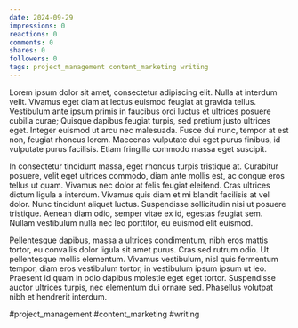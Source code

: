 ```yaml
---
date: 2024-09-29
impressions: 0
reactions: 0
comments: 0
shares: 0
followers: 0
tags: project_management content_marketing writing
---
```


Lorem ipsum dolor sit amet, consectetur adipiscing elit. Nulla at interdum velit. Vivamus eget diam at lectus euismod feugiat at gravida tellus. Vestibulum ante ipsum primis in faucibus orci luctus et ultrices posuere cubilia curae; Quisque dapibus feugiat turpis, sed pretium justo ultrices eget. Integer euismod ut arcu nec malesuada. Fusce dui nunc, tempor at est non, feugiat rhoncus lorem. Maecenas vulputate dui eget purus finibus, id vulputate purus facilisis. Etiam fringilla commodo massa eget suscipit.

In consectetur tincidunt massa, eget rhoncus turpis tristique at. Curabitur posuere, velit eget ultrices commodo, diam ante mollis est, ac congue eros tellus ut quam. Vivamus nec dolor at felis feugiat eleifend. Cras ultrices dictum ligula a interdum. Vivamus quis diam et mi blandit facilisis at vel dolor. Nunc tincidunt aliquet luctus. Suspendisse sollicitudin nisi ut posuere tristique. Aenean diam odio, semper vitae ex id, egestas feugiat sem. Nullam vestibulum nulla nec leo porttitor, eu euismod elit euismod.

Pellentesque dapibus, massa a ultrices condimentum, nibh eros mattis tortor, eu convallis dolor ligula sit amet purus. Cras sed rutrum odio. Ut pellentesque mollis elementum. Vivamus vestibulum, nisl quis fermentum tempor, diam eros vestibulum tortor, in vestibulum ipsum ipsum ut leo. Praesent id quam in odio dapibus molestie eget eget tortor. Suspendisse auctor ultrices turpis, nec elementum dui ornare sed. Phasellus volutpat nibh et hendrerit interdum.

#project_management #content_marketing #writing
